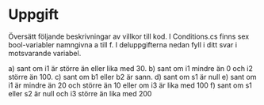 ﻿# Uppgift
Översätt följande beskrivningar av villkor till kod. I Conditions.cs
finns sex bool-variabler namngivna a till f. I deluppgifterna nedan
fyll i ditt svar i motsvarande variabel.

a) sant om i1 är större än eller lika med 30.
b) sant om i1 mindre än 0 och i2 större än 100.
c) sant om b1 eller b2 är sann.
d) sant om s1 är null
e) sant om i1 är mindre än 20 och större än 10 eller om i3 är lika med 100
f) sant om s1 eller s2 är null och i3 större än lika med 200

